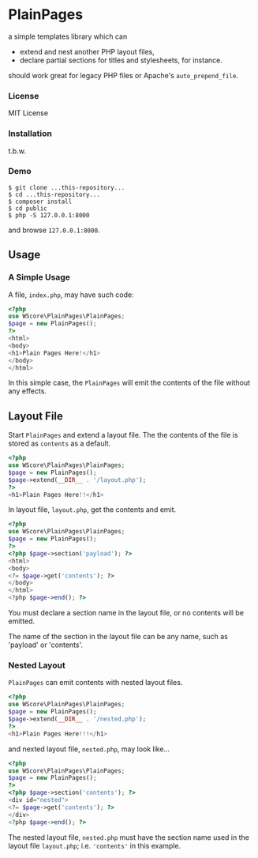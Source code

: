 PlainPages
==========

a simple templates library which can 
- extend and nest another PHP layout files,
- declare partial sections for titles and stylesheets, for instance. 

should work great for legacy PHP files or Apache's `auto_prepend_file`. 

### License

MIT License

### Installation

t.b.w. 

### Demo

```
$ git clone ...this-repository...
$ cd ...this-repository...
$ composer install
$ cd public
$ php -S 127.0.0.1:8000
```

and browse `127.0.0.1:8000`. 

Usage
-----

### A Simple Usage 

A file, `index.php`, may have such code: 

```php
<?php
use WScore\PlainPages\PlainPages;
$page = new PlainPages();
?>
<html>
<body>
<h1>Plain Pages Here!</h1>
</body>
</html>
```

In this simple case, the `PlainPages` will emit 
the contents of the file without any effects. 

Layout File
-----------

Start `PlainPages` and extend a layout file. 
The the contents of the file is stored as `contents` as a default.

```php
<?php
use WScore\PlainPages\PlainPages;
$page = new PlainPages();
$page->extend(__DIR__ . '/layout.php');
?>
<h1>Plain Pages Here!!</h1>
```

In layout file, `layout.php`, get the contents and emit. 

```php
<?php
use WScore\PlainPages\PlainPages;
$page = new PlainPages();
?>
<?php $page->section('payload'); ?>
<html>
<body>
<?= $page->get('contents'); ?>
</body>
</html>
<?php $page->end(); ?>
```

You must declare a section name in the layout file, 
or no contents will be emitted.  

The name of the section in the layout file can be any name, 
such as 'payload' or 'contents'. 

### Nested Layout 

`PlainPages` can emit contents with nested layout files. 

```php
<?php
use WScore\PlainPages\PlainPages;
$page = new PlainPages();
$page->extend(__DIR__ . '/nested.php');
?>
<h1>Plain Pages Here!!!</h1>
```

and nexted layout file, `nested.php`, may look like... 

```php
<?php
use WScore\PlainPages\PlainPages;
$page = new PlainPages();
?>
<?php $page->section('contents'); ?>
<div id="nested">
<?= $page->get('contents'); ?>
</div>
<?php $page->end(); ?>
```

The nested layout file, `nested.php` must have 
the section name used in the layout file `layout.php`; 
i.e. `'contents'` in this example.